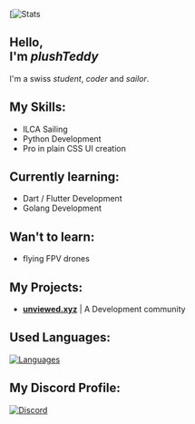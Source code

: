 [![Stats](https://github-readme-stats.vercel.app/api?username=plushTeddy&show_icons=true&border_radius=49)


Hello, \
I'm _plushTeddy_
-

I'm a swiss _student_, _coder_ and _sailor_.


My Skills:
-

- ILCA Sailing
- Python Development
- Pro in plain CSS UI creation


Currently learning:
-

- Dart / Flutter Development
- Golang Development


Wan't to learn:
-

- flying FPV drones


My Projects:
-

- __[unviewed.xyz](https://unviewed.xyz)__ | A Development community


Used Languages:
-
[![Languages](https://github-readme-stats.vercel.app/api/top-langs/?username=plushTeddy&layout=compact&border_radius=49)](https://github.com/anuraghazra/github-readme-stats)


My Discord Profile:
-
[![Discord](https://lanyard-profile-readme.vercel.app/api/755112341548433489?theme=light&bg=6495ed&animated=true&hideDiscrim=false&borderRadius=49px&hideTimestamp=true&)](https://discord.com/users/755112341548433489)
